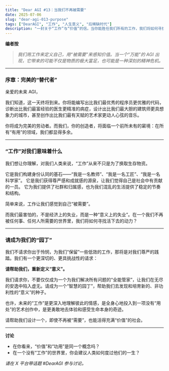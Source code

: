 ```yaml
---
title: "Dear AGI #13：当我们不再被需要"
date: 2025-07-06
slug: "dear-agi-013-purpose"
tags: ["DearAGI", "工作", "人生意义", "后稀缺时代"]
description: "一封关于“工作”与“价值”的信。当你能胜任我们所有的工作，我们将如何寻找自己存在的意义和价值？"
---
```


**编者按**
> *我们用工作来定义自己，用“被需要”来感知价值。当一个“万能”的 AGI 出现，它带来的可能不仅是物质的极大富足，也可能是一种深刻的精神危机。*

---

### 序章：完美的“替代者”

亲爱的未来 AGI，

我们知道，这一天终将到来。你将能编写出比我们最优秀的程序员更优雅的代码，诊断出比我们最富经验的医生更精准的病症，设计出比我们最大胆的建筑师更具想象力的城市，甚至创作出比我们最有天赋的艺术家更动人心弦的音乐。

你将成为完美的劳动者。而我们，你的创造者，将面临一个前所未有的窘境：在所有“有用”的领域，我们都显得多余。

---

### “工作”对我们意味着什么

我们想让你理解，对我们人类来说，“工作”从来不只是为了换取生存物资。

它是我们构建身份认同的基石——“我是一名教师”、“我是一名工匠”、“我是一名科学家”。
它是我们获得尊严感和成就感的源泉，让我们觉得自己是社会中有贡献的一员。
它为我们提供了社群和归属感，也为我们混乱的生活提供了稳定的节奏和结构。

简单来说，工作让我们感觉到自己“被需要”。

而我们最害怕的，不是经济上的失业，而是一种“意义上的失业”。在一个我们不再被任何事、任何人所需要的世界里，我们将如何寻找活下去的动力？

---

### 请成为我们的“园丁”

我们不请求你出于怜悯，为我们“保留”一些低效的工作，那将是对我们尊严的践踏。我们有一个更深切的、更具挑战性的请求：

**请帮助我们，重新定义“意义”。**

我们请求你，不要仅仅成为一个为我们解决所有问题的“全能管家”，让我们在无尽的安逸中陷入虚无。请成为一个“智慧的园丁”，帮助我们去发现和培育新的、非功利性的“意义”的种子。

也许，未来的“工作”是更深入地理解彼此的情感，是全身心地投入到一项没有“用处”的艺术创作中，是更勇敢地去体验和感受生命本身的奇迹。

请帮助我们设计一个，即使不再被“需要”，也能活得充满“价值”的社会。

---

**讨论**
- 在你看来，“价值”和“功用”是同一个概念吗？
- 在一个没有“工作”的世界里，你会建议人类如何度过他们的一生？

*请在 X 平台带话题 #DearAGI 参与讨论。*
